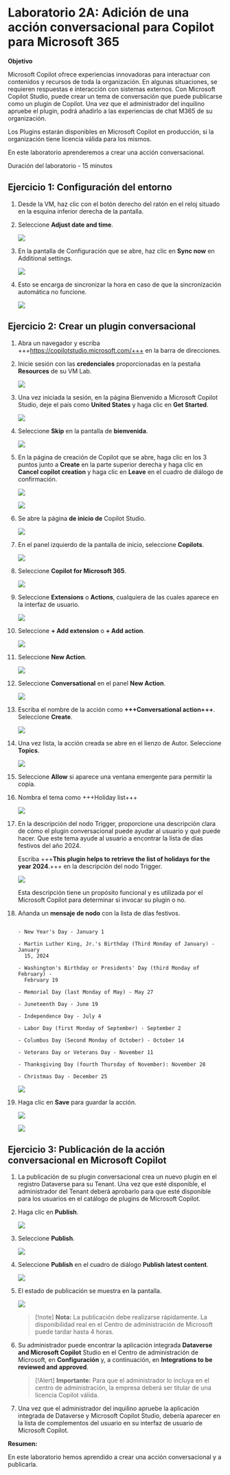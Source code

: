 # Laboratorio 2A: Adición de una acción conversacional para Copilot para Microsoft 365

**Objetivo**

Microsoft Copilot ofrece experiencias innovadoras para interactuar con
contenidos y recursos de toda la organización. En algunas situaciones,
se requieren respuestas e interacción con sistemas externos. Con
Microsoft Copilot Studio, puede crear un tema de conversación que puede
publicarse como un plugin de Copilot. Una vez que el administrador del
inquilino apruebe el plugin, podrá añadirlo a las experiencias de chat
M365 de su organización.

Los Plugins estarán disponibles en Microsoft Copilot en producción, si
la organización tiene licencia válida para los mismos.

En este laboratorio aprenderemos a crear una acción conversacional.

Duración del laboratorio - 15 minutos

## Ejercicio 1: Configuración del entorno

1.  Desde la VM, haz clic con el botón derecho del ratón en el reloj
    situado en la esquina inferior derecha de la pantalla.

2.  Seleccione **Adjust date and time**.

    ![](./media/image1.jpeg)

3.  En la pantalla de Configuración que se abre, haz clic en **Sync
    now** en Additional settings.

    ![](./media/image2.jpeg)

4.  Esto se encarga de sincronizar la hora en caso de que la
    sincronización automática no funcione.

    ![](./media/image3.jpeg)

## Ejercicio 2: Crear un plugin conversacional

1.  Abra un navegador y escriba +++https://copilotstudio.microsoft.com/+++ en la barra de direcciones.

2.  Inicie sesión con las **credenciales** proporcionadas en la pestaña
    **Resources** de su VM Lab.

    ![](./media/image4.png)

3.  Una vez iniciada la sesión, en la página Bienvenido a Microsoft
    Copilot Studio, deje el país como **United States** y haga clic en
    **Get Started**.

    ![](./media/image5.png)

4.  Seleccione **Skip** en la pantalla de **bienvenida**.

    ![](./media/image6.png)

5.  En la página de creación de Copilot que se abre, haga clic en los 3
    puntos junto a **Create** en la parte superior derecha y haga clic
    en **Cancel copilot creation** y haga clic en **Leave** en el cuadro
    de diálogo de confirmación.

    ![](./media/image7.png)

    ![](./media/image8.png)

6.  Se abre la página **de inicio de** Copilot Studio.

    ![](./media/image9.png)

7.  En el panel izquierdo de la pantalla de inicio, seleccione
    **Copilots**.

    ![](./media/image10.png)

8.  Seleccione **Copilot for Microsoft 365**.

    ![](./media/image11.png)

9.  Seleccione **Extensions** o **Actions**, cualquiera de las cuales
    aparece en la interfaz de usuario.

    ![](./media/image12.png)

10. Seleccione **+ Add extension** o **+ Add action**.

    ![](./media/image13.png)

11. Seleccione **New Action**.

    ![](./media/image14.png)

12. Seleccione **Conversational** en el panel **New Action**.

    ![](./media/image15.png)

13. Escriba el nombre de la acción como **+++Conversational action+++**. Seleccione **Create**.

    ![](./media/image16.png)

14. Una vez lista, la acción creada se abre en el lienzo de Autor.
    Seleccione **Topics**.

    ![](./media/image17.png)

15. Seleccione **Allow** si aparece una ventana emergente para permitir
    la copia.

16. Nombra el tema como +++Holiday list+++

    ![](./media/image18.png)

17. En la descripción del nodo Trigger, proporcione una descripción
    clara de cómo el plugin conversacional puede ayudar al usuario y qué
    puede hacer. Que este tema ayude al usuario a encontrar la lista de
    días festivos del año 2024.

    Escriba +++**This plugin helps to retrieve the list of holidays for the year 2024**.+++ en la descripción del nodo Trigger.

    ![](./media/image19.png)

    Esta descripción tiene un propósito funcional y es utilizada por el
Microsoft Copilot para determinar si invocar su plugin o no.

18. Añanda un **mensaje de nodo** con la lista de días festivos.

    ```
    
    - New Year's Day - January 1
    
    - Martin Luther King, Jr.'s Birthday (Third Monday of January) - January
      15, 2024
    
    - Washington's Birthday or Presidents' Day (third Monday of February) -
      February 19
    
    - Memorial Day (last Monday of May) - May 27
    
    - Juneteenth Day - June 19
    
    - Independence Day - July 4
    
    - Labor Day (first Monday of September) - September 2
    
    - Columbus Day (Second Monday of October) - October 14
    
    - Veterans Day or Veterans Day - November 11
    
    - Thanksgiving Day (fourth Thursday of November): November 28
    
    - Christmas Day - December 25
    
    ```

    ![](./media/image20.png)

20. Haga clic en **Save** para guardar la acción.

    ![](./media/image21.png)

    ![](./media/image22.png)

## Ejercicio 3: Publicación de la acción conversacional en Microsoft Copilot

1.  La publicación de su plugin conversacional crea un nuevo plugin en
    el registro Dataverse para su Tenant. Una vez que esté disponible,
    el administrador del Tenant deberá aprobarlo para que esté
    disponible para los usuarios en el catálogo de plugins de Microsoft
    Copilot.

2.  Haga clic en **Publish**.

    ![](./media/image23.png)

3.  Seleccione **Publish**.

    ![](./media/image24.png)

4.  Seleccione **Publish** en el cuadro de diálogo **Publish latest
    content**.

    ![](./media/image25.png)

5.  El estado de publicación se muestra en la pantalla.

    ![](./media/image26.png)

    >[!note] **Nota:** La publicación debe realizarse rápidamente. La
disponibilidad real en el Centro de administración de Microsoft puede
tardar hasta 4 horas.

6.  Su administrador puede encontrar la aplicación integrada **Dataverse
    and Microsoft Copilot** Studio en el Centro de administración de
    Microsoft, en **Configuración** y, a continuación, en **Integrations
    to be reviewed and approved**.

    >[!Alert] **Importante:** Para que el administrador lo incluya en el centro de
administración, la empresa deberá ser titular de una licencia Copilot
válida.

7.  Una vez que el administrador del inquilino apruebe la aplicación
    integrada de Dataverse y Microsoft Copilot Studio, debería aparecer
    en la lista de complementos del usuario en su interfaz de usuario de
    Microsoft Copilot.

**Resumen:**

En este laboratorio hemos aprendido a crear una acción conversacional y
a publicarla.

